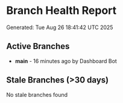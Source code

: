# Branch Health Report
Generated: Tue Aug 26 18:41:42 UTC 2025

## Active Branches
- **main** - 16 minutes ago by Dashboard Bot

## Stale Branches (>30 days)
No stale branches found
